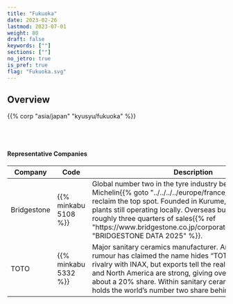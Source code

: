 ```yaml
---
title: "Fukuoka"
date: 2023-02-26
lastmod: 2023-07-01
weight: 80
draft: false
keywords: [""]
sections: [""]
no_jetro: true
is_pref: true
flag: "Fukuoka.svg"
---
```



<div class="main-desciption country-description">
    <h2 class="section-title">Overview</h2>
    <ul class="rule-list">
    </ul>
    {{% corp "asia/japan" "kyusyu/fukuoka" %}}
</div>



<div class="container-corp mt-5" id="corp-desc" style="padding-top:50px">
    <h4 class="mb-4">Representative Companies</h4>
    <table class="table table-striped table-bordered">
        <thead class="table-light">
            <tr>
                <th scope="col" class="col-width-2">Company</th>
                <th scope="col" class="col-width-1">Code</th>
                <th scope="col" class="col-width-7">Description</th>
                <th scope="col" class="col-width-05">IR</th>
                <th scope="col" class="col-width-05">Dividend</th>
            </tr>
        </thead>
        <tbody class="corp-desc">
            <tr>
                <td>Bridgestone</td>
                <td>{{% minkabu 5108 %}}</td>
                <td>Global number two in the tyre industry behind France’s Michelin{{% goto "../../../../europe/france/" " " %}}, aiming to reclaim the top spot. Founded in Kurume, Fukuoka, with plants still operating locally. Overseas business accounts for roughly three quarters of sales{{% ref "https://www.bridgestone.co.jp/corporate/library/data_book/" "BRIDGESTONE DATA 2025" %}}.</td>
                <td>{{% corplink "https://www.bridgestone.co.jp/ir/" %}}</td>
                <td>{{% dividend "tokyo" "5108" %}}</td>
            </tr>
            <tr>
                <td>TOTO</td>
                <td>{{% minkabu 5332 %}}</td>
                <td>Major sanitary ceramics manufacturer. An oft-repeated rumour has claimed the name hides “TOTO × ANI” to signify rivalry with INAX, but exports tell the real story: sales in China and North America are strong, giving overseas business about a 20% share. Within sanitary ceramics alone, TOTO holds the world’s number two share behind LIXIL.</td>
                <td>{{% corplink "https://jp.toto.com/company/ir/" %}}</td>
                <td>{{% dividend "tokyo" "5332" %}}</td>
            </tr>
        </tbody>
    </table>
</div>

